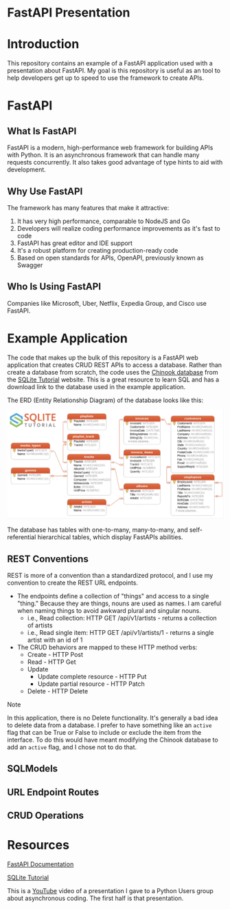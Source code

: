 # FastAPI Presentation
# Introduction

This repository contains an example of a FastAPI application used with a presentation about FastAPI. My goal is this repository is useful as an tool to help developers get up to speed to use the framework to create APIs.

# FastAPI

## What Is FastAPI

FastAPI is a modern, high-performance web framework for building APIs with Python. It is an asynchronous framework that can handle many requests concurrently. It also takes good advantage of type hints to aid with development.

## Why Use FastAPI

The framework has many features that make it attractive:

1. It has very high performance, comparable to NodeJS and Go
2. Developers will realize coding performance improvements as it's fast to code
3. FastAPI has great editor and IDE support
4. It's a robust platform for creating production-ready code
5. Based on open standards for APIs, OpenAPI, previously known as Swagger

## Who Is Using FastAPI

Companies like Microsoft, Uber, Netflix, Expedia Group, and Cisco use FastAPI.

# Example Application

The code that makes up the bulk of this repository is a FastAPI web application that creates CRUD REST APIs to access a database. Rather than create a database from scratch, the code uses the [Chinook database](https://www.sqlitetutorial.net/sqlite-sample-database/) from the [SQLite Tutorial](https://www.sqlitetutorial.net/) website. This is a great resource to learn SQL and has a download link to the database used in the example application.

The ERD (Entity Relationship Diagram) of the database looks like this:

![The ERD diagram of the Chinook database](docs/images/chinook_db_diagram.jpg)

 The database has tables with one-to-many, many-to-many, and self-referential hierarchical tables, which display FastAPIs abilities.

## REST Conventions

REST is more of a convention than a standardized protocol, and I use my convention to create the REST URL endpoints.

* The endpoints define a collection of "things" and access to a single "thing." Because they are things, nouns are used as names. I am careful when naming things to avoid awkward plural and singular nouns.
  * i.e., Read collection: HTTP GET /api/v1/artists - returns a collection of artists
  * i.e., Read single item: HTTP GET /api/v1/artists/1 - returns a single artist with an id of 1
* The CRUD behaviors are mapped to these HTTP method verbs:
  * Create - HTTP Post
  * Read - HTTP Get
  * Update
    * Update complete resource - HTTP Put
    * Update partial resource - HTTP Patch
  * Delete - HTTP Delete

> [!NOTE]
>
> In this application, there is no Delete functionality. It's generally a bad idea to delete data from a database. I prefer to have something like an `active` flag that can be True or False to include or exclude the item from the interface. To do this would have meant modifying the Chinook database to add an `active` flag, and I chose not to do that.



## SQLModels

## URL Endpoint Routes

## CRUD Operations

# Resources

[FastAPI Documentation](https://fastapi.tiangolo.com/)

[SQLite Tutorial](https://www.sqlitetutorial.net/)

This is a [YouTube](https://www.youtube.com/watch?v=pkILKAHScrc) video of a presentation I gave to a Python Users group about asynchronous coding. The first half is that presentation.



